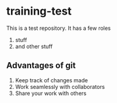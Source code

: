 # training-test

This is a test repository. It has a few roles

1. stuff
1. and other stuff

## Advantages of git 

1. Keep track of changes made
1. Work seamlessly with collaborators 
1. Share your work with others 
